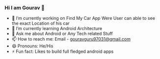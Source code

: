 ### Hi I am Gourav 👋

- 🔭 I’m currently working on Find My Car App Were User can able to see the exact Location  of his car
- 🌱 I’m currently learning Android Architecture 
- 💬 Ask me about Android or Any Tech related Stuff
- 📫 How to reach me:  Email - gouravguru97031@gmail.com
- 😄 Pronouns: He/His
- ⚡ Fun fact: Likes to build full fledged android apps 


